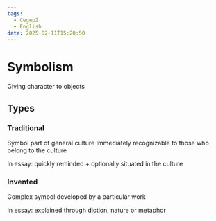 ```yaml
---
tags:
  - Cegep2
  - English
date: 2025-02-11T15:20:50
---
```


# Symbolism

Giving character to objects

## Types

### Traditional

Symbol part of general culture
Immediately recognizable to those who belong to the culture

In essay: quickly reminded + optionally situated in the culture

### Invented

Complex symbol developed by a particular work

In essay: explained through diction, nature or metaphor